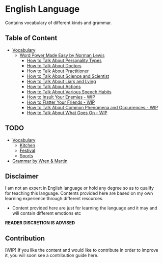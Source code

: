 # English Language

Contains vocabulary of different kinds and grammar.

## Table of Content

- [Vocabulary](vocabulary/README.md)
  - [Word Power Made Easy by Norman Lewis](vocabulary/norman-lewis-wpme/README.md)
    - [How to Talk About Personality Types](vocabulary/norman-lewis-wpme/how-to-talk-about-personality-types)
    - [How to Talk About Doctors](vocabulary/norman-lewis-wpme/how-to-talk-about-doctors)
    - [How to Talk About Practitioner](vocabulary/norman-lewis-wpme/how-to-talk-about-practitioners)
    - [How to Talk About Science and Scientist](vocabulary/norman-lewis-wpme/science-and-scientists)
    - [How to Talk About Liars and Lying](vocabulary/norman-lewis-wpme/liars-and-lying)
    - [How to Talk About Actions](vocabulary/norman-lewis-wpme/how-to-talk-about-action)
    - [How to Talk About Various Speech Habits](vocabulary/norman-lewis-wpme/how-to-talk-about-various-speech-habits)
    - [How to Insult Your Enemies - WIP](vocabulary/norman-lewis-wpme/how-to-insult-your-enemies)
    - [How to Flatter Your Friends - WIP](vocabulary/norman-lewis-wpme/how-to-flatter-your-friends)
    - [How to Talk About Common Phenomena and Occurrences - WIP](vocabulary/norman-lewis-wpme/how-to-talk-about-common-phenomena-and-occurrences)
    - [How to Talk About What Goes On - WIP](vocabulary/norman-lewis-wpme/how-to-talk-about-what-goes-on)

## TODO

- [Vocabulary](vocabulary/README.md)
  - [Kitchen](vocabulary/kitchen)
  - [Festival](vocabulary/festival)
  - [Sports](vocabulary/sports)
- [Grammar by Wren & Martin](grammar-wren-and-martin)

## Disclaimer

I am not an expert in English language or hold any degree so as to qualify for teaching this language. Contents provided here are based on my own learning experience through different resources.

- Content provided here are just for learning the language and it may and will contain different emotions etc

**READER DISCRETION IS ADVISED**

## Contribution

[WIP]
If you like the content and would like to contribute in order to improve it, you will soon see a contribution guide here.
